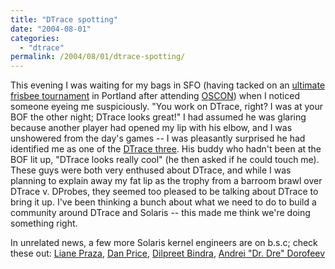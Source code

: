 ```yaml
---
title: "DTrace spotting"
date: "2004-08-01"
categories:
  - "dtrace"
permalink: /2004/08/01/dtrace-spotting/
---
```


This evening I was waiting for my bags in SFO (having tacked on an [ultimate frisbee tournament](http://www.portlandultimate.org/calendar_kleinman.html) in Portland after attending [OSCON](http://conferences.oreillynet.com/os2004/)) when I noticed someone eyeing me suspiciously. "You work on DTrace, right? I was at your BOF the other night; DTrace looks great!" I had assumed he was glaring because another player had opened my lip with his elbow, and I was unshowered from the day's games -- I was pleasantly surprised he had identified me as one of the [DTrace three](http://blogs.sun.com/bmc). His buddy who hadn't been at the BOF lit up, "DTrace looks really cool" (he then asked if he could touch me). These guys were both very enthused about DTrace, and while I was planning to explain away my fat lip as the trophy from a barroom brawl over DTrace v. DProbes, they seemed too pleased to be talking about DTrace to bring it up. I've been thinking a bunch about what we need to do to build a community around DTrace and Solaris -- this made me think we're doing something right.

In unrelated news, a few more Solaris kernel engineers are on b.s.c; check these out: [Liane Praza](http://blogs.sun.com/lianep), [Dan Price](http://blogs.sun.com/dp), [Dilpreet Bindra](http://blogs.sun.com/roller/page/dilpreet), [Andrei "Dr. Dre" Dorofeev](http://blogs.sun.com/andrei)
